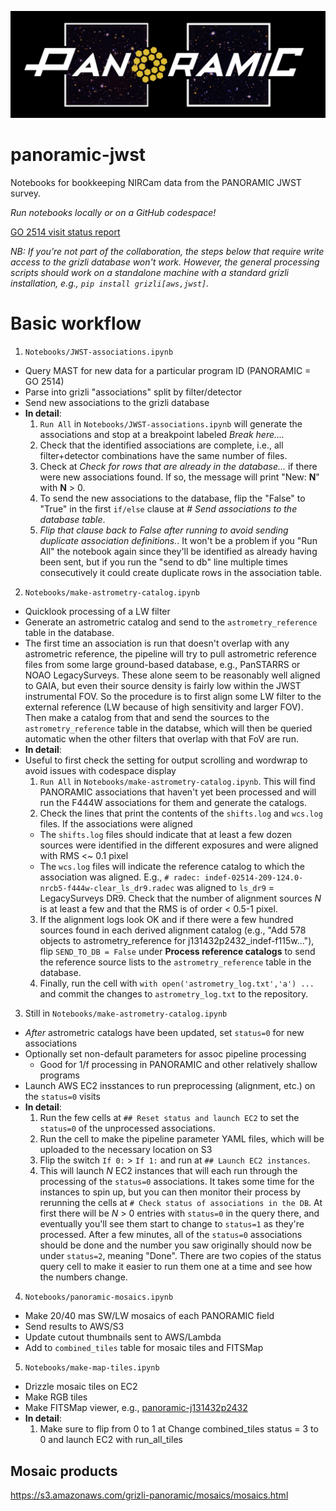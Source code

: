 ![Alt text](./PanoramicLogo.png?raw=true "PanoramicLogo")


# panoramic-jwst

Notebooks for bookkeeping NIRCam data from the PANORAMIC JWST survey.

*Run notebooks locally or on a GitHub codespace!*

[GO 2514 visit status report](https://www.stsci.edu/cgi-bin/get-proposal-info?id=2514&observatory=JWST)

*NB: If you're not part of the collaboration, the steps below that require write access to the grizli database won't work.  However, the general processing scripts should work on a standalone machine with a standard grizli installation, e.g., `pip install grizli[aws,jwst]`.*

# Basic workflow

1. `Notebooks/JWST-associations.ipynb`
  - Query MAST for new data for a particular program ID (PANORAMIC = GO 2514)
  - Parse into grizli "associations" split by filter/detector
  - Send new associations to the grizli database
  - **In detail**:
    1. `Run All` in `Notebooks/JWST-associations.ipynb` will generate the associations and stop at a breakpoint labeled *Break here....*
    2. Check that the identified associations are complete, i.e., all filter+detector combinations have the same number of files.
    3. Check at *Check for rows that are already in the database...* if there were new associations found.  If so, the message will print "New: **N**" with **N** > 0.  
    4. To send the new associations to the database, flip the "False" to "True" in the first `if/else` clause at *# Send associations to the database table*.
    5. *Flip that clause back to False after running to avoid sending duplicate association definitions.*. It won't be a problem if you "Run All" the notebook again since they'll be identified as already having been sent, but if you run the "send to db" line multiple times consecutively it could create duplicate rows in the association table.
2. `Notebooks/make-astrometry-catalog.ipynb`
  - Quicklook processing of a LW filter
  - Generate an astrometric catalog and send to the ``astrometry_reference`` table in the database.
  - The first time an association is run that doesn't overlap with any astrometric reference, the pipeline will try to pull astrometric reference files from some large ground-based database, e.g., PanSTARRS or NOAO LegacySurveys.  These alone seem to be reasonably well aligned to GAIA, but even their source density is fairly low within the JWST instrumental FOV.  So the procedure is to first align some LW filter to the external reference (LW because of high sensitivity and larger FOV).  Then make a catalog from that and send the sources to the `astrometry_reference` table in the databse, which will then be queried automatic when the other filters that overlap with that FoV are run.
  - **In detail**:
  - Useful to first check the setting for output scrolling and wordwrap to avoid issues with codespace display
    1. `Run All` in `Notebooks/make-astrometry-catalog.ipynb`.  This will find PANORAMIC associations that haven't yet been processed and will run the F444W associations for them and generate the catalogs.
    2. Check the lines that print the contents of the `shifts.log` and `wcs.log` files.  If the associations were aligned 
      - The `shifts.log` files should indicate that at least a few dozen sources were identified in the different exposures and were aligned with RMS <~ 0.1 pixel
      - The `wcs.log` files will indicate the reference catalog to which the association was aligned.  E.g., `# radec: indef-02514-209-124.0-nrcb5-f444w-clear_ls_dr9.radec` was aligned to `ls_dr9` = LegacySurveys DR9.  Check that the number of alignment sources *N* is at least a few and that the RMS is of order < 0.5-1 pixel.
    3. If the alignment logs look OK and if there were a few hundred sources found in each derived alignment catalog (e.g., "Add 578 objects to astrometry_reference for j131432p2432_indef-f115w..."), flip `SEND_TO_DB = False` under **Process reference catalogs** to send the reference source lists to the `astrometry_reference` table in the database. 
    4. Finally, run the cell with `with open('astrometry_log.txt','a') ...` and commit the changes to `astrometry_log.txt` to the repository. 
3. Still in `Notebooks/make-astrometry-catalog.ipynb`
  - *After* astrometric catalogs have been updated, set ``status=0`` for new associations
  - Optionally set non-default parameters for assoc pipeline processing
    - Good for 1/f processing in PANORAMIC and other relatively shallow programs
  - Launch AWS EC2 insstances to run preprocessing (alignment, etc.) on the ``status=0`` visits
  - **In detail**:
    1. Run the few cells at `## Reset status and launch EC2` to set the `status=0` of the unprocessed associations.
    2. Run the cell to make the pipeline parameter YAML files, which will be uploaded to the necessary location on S3
    3. Flip the switch `If 0:` > `If 1:` and run at `## Launch EC2 instances`.
    4. This will launch _N_ EC2 instances that will each run through the processing of the `status=0` associations.  It takes some time for the instances to spin up, but you can then monitor their process by rerunning the cells at `# Check status of associations in the DB`.  At first there will be _N_ > 0 entries with `status=0` in the query there, and eventually you'll see them start to change to `status=1` as they're processed.  After a few minutes, all of the `status=0` associations should be done and the number you saw originally should now be under `status=2`, meaning "Done". There are two copies of the status query cell to make it easier to run them one at a time and see how the numbers change.
4. `Notebooks/panoramic-mosaics.ipynb`
  - Make 20/40 mas SW/LW mosaics of each PANORAMIC field
  - Send results to AWS/S3
  - Update cutout thumbnails sent to AWS/Lambda
  - Add to `combined_tiles` table for mosaic tiles and FITSMap
5. `Notebooks/make-map-tiles.ipynb`
  - Drizzle mosaic tiles on EC2
  - Make RGB tiles
  - Make FITSMap viewer, e.g., [panoramic-j131432p2432](https://s3.amazonaws.com/grizli-v2/ClusterTiles/Map/panoramic-j131432p2432/index.html?coord=198.6426378,24.5453941&zoom=5)
  - **In detail**:
    1. Make sure to flip from 0 to 1 at Change combined_tiles status = 3 to 0 and launch EC2 with run_all_tiles
  
## Mosaic products

https://s3.amazonaws.com/grizli-panoramic/mosaics/mosaics.html
